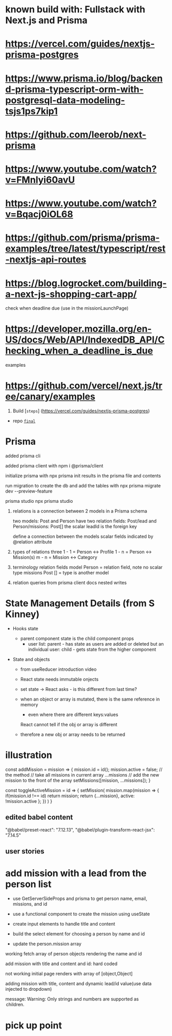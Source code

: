 # known build with: Fullstack with Next.js and Prisma

# https://vercel.com/guides/nextjs-prisma-postgres

# https://www.prisma.io/blog/backend-prisma-typescript-orm-with-postgresql-data-modeling-tsjs1ps7kip1

# https://github.com/leerob/next-prisma

# https://www.youtube.com/watch?v=FMnlyi60avU

# https://www.youtube.com/watch?v=Bqacj0iOL68

# https://github.com/prisma/prisma-examples/tree/latest/typescript/rest-nextjs-api-routes

# https://blog.logrocket.com/building-a-next-js-shopping-cart-app/

check when deadline due (use in the missionLaunchPage)

# https://developer.mozilla.org/en-US/docs/Web/API/IndexedDB_API/Checking_when_a_deadline_is_due

examples

# https://github.com/vercel/next.js/tree/canary/examples

1. Build
   [`steps`] (https://vercel.com/guides/nextjs-prisma-postgres)

- repo
  [`final`](https://github.com/prisma/blogr-nextjs-prisma/tree/final)

# Prisma

added prisma cli

added prisma client
with npm i @prisma/client

initialize prisma
with npx prisma init
results in the prisma file and contents

run migration to create the db and add the tables
with
npx prisma migrate dev --preview-feature

prisma studio
npx prisma studio

1. relations
   is a connection between 2 models in a Prisma schema

   two models: Post and Person
   have two relation fields: Post/lead and Person/missions: Post[]
   the scalar leadId is the foreign key

   define a connection between the models
   scalar fields indicated by @relation attribute

2. types of relations
   three
   1 - 1 = Person <-> Profile
   1 - n = Person <-> Mission(s)
   m - n = Mission <-> Category

3. terminology
   relation fields
   model Person = relation field, note no scalar type
   missions Post [] = type is another model

4. relation queries from prisma client docs
   nested writes

# State Management Details (from S Kinney)

- Hooks state

  - parent component state is the child component props
    - user list: parent - has state as users are added or deleted
      but an individual user: child - gets state from the higher component

- State and objects

  - from useReducer introduction video

  - React state needs immutable onjects
  - set state -> React asks - is this different from last time?
  - when an object or array is mutated, there is the same reference in memory

    - even where there are different keys:values

    React cannot tell if the obj or array is different

  - therefore a new obj or array needs to be returned

# illustration

const addMission = mission => {
mission.id = id();
mission.active = false;
// the method
// take all missions in current array ...missions
// add the new mission to the front of the array
setMissions([mission, ...missions]);
}

const toggleActiveMission = id => {
setMission(
mission.map(mission => {
if(mission.id !== id) return mission;
return {...mission}, active: !mission.active };
})
)
}

## edited babel content

"@babel/preset-react": "7.12.13",
"@babel/plugin-transform-react-jsx": "7.14.5"

## user stories

# add mission with a lead from the person list

- use GetServerSideProps and prisma to get person name, email, missions, and id

- use a functional component to create the mission using useState

- create input elements to handle title and content
- build the select element for choosing a person by name and id

- update the person.mission array

working
fetch array of person objects
rendering the name and id

add mission with title and content and id: hard coded

not working
initial page renders with array of [object,Object]

adding mission with title, content and dynamic lead/id value(use data injected to dropdown)

message:
Warning: Only strings and numbers are supported as <option> children.

# pick up point
